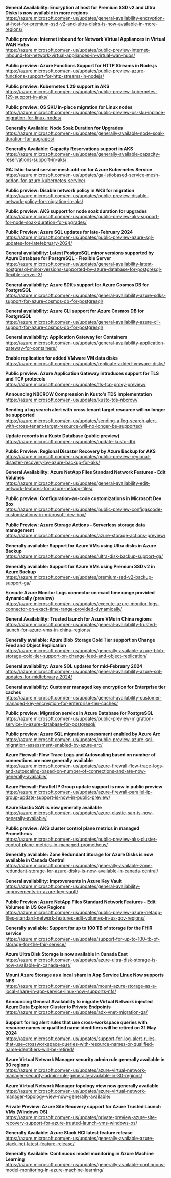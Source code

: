 **General Availability: Encryption at host for Premium SSD v2 and Ultra Disks is now available in more regions**  
https://azure.microsoft.com/en-us/updates/general-availability-encryption-at-host-for-premium-ssd-v2-and-ultra-disks-is-now-available-in-more-regions/

**Public preview: Internet inbound for Network Virtual Appliances in Virtual WAN Hubs**  
https://azure.microsoft.com/en-us/updates/public-preview-internet-inbound-for-network-virtual-appliances-in-virtual-wan-hubs/


**Public preview: Azure Functions Support for HTTP Streams in Node.js**  
https://azure.microsoft.com/en-us/updates/public-preview-azure-functions-support-for-http-streams-in-nodejs/


**Public preview: Kubernetes 1.29 support in AKS**  
https://azure.microsoft.com/en-us/updates/public-preview-kubernetes-129-support-in-aks/


**Public preview: OS SKU in-place migration for Linux nodes**  
https://azure.microsoft.com/en-us/updates/public-preview-os-sku-inplace-migration-for-linux-nodes/


**Generally Available: Node Soak Duration for Upgrades**  
https://azure.microsoft.com/en-us/updates/generally-available-node-soak-duration-for-upgrades/


**Generally Available: Capacity Reservations support in AKS**  
https://azure.microsoft.com/en-us/updates/generally-available-capacity-reservations-support-in-aks/


**GA: Istio-based service mesh add-on for Azure Kubernetes Service**  
https://azure.microsoft.com/en-us/updates/ga-istiobased-service-mesh-addon-for-azure-kubernetes-service/


**Public preview: Disable network policy in AKS for migration**  
https://azure.microsoft.com/en-us/updates/public-preview-disable-network-policy-for-migration-in-aks/


**Public preview: AKS support for node soak duration for upgrades**  
https://azure.microsoft.com/en-us/updates/public-preview-aks-support-for-node-soak-duration-for-upgrades/


**Public Preview: Azure SQL updates for late-February 2024**  
https://azure.microsoft.com/en-us/updates/public-preview-azure-sql-updates-for-latefebruary-2024/


**General availability: Latest PostgreSQL minor versions supported by Azure Database for PostgreSQL - Flexible Server**  
https://azure.microsoft.com/en-us/updates/general-availability-latest-postgresql-minor-versions-supported-by-azure-database-for-postgresql-flexible-server-3/


**General availability: Azure SDKs support for Azure Cosmos DB for PostgreSQL**  
https://azure.microsoft.com/en-us/updates/general-availability-azure-sdks-support-for-azure-cosmos-db-for-postgresql/


**General availability: Azure CLI support for Azure Cosmos DB for PostgreSQL**  
https://azure.microsoft.com/en-us/updates/general-availability-azure-cli-support-for-azure-cosmos-db-for-postgresql/


**General availability: Application Gateway for Containers**  
https://azure.microsoft.com/en-us/updates/general-availability-application-gateway-for-containers/


**Enable replication for added VMware VM data disks**  
https://azure.microsoft.com/en-us/updates/replicate-added-vmware-disks/


**Public preview: Azure Application Gateway introduces support for TLS and TCP protocols**  
https://azure.microsoft.com/en-us/updates/tls-tcp-proxy-preview/


**Announcing NBCROW Compression in Kusto's TDS Implementation**  
https://azure.microsoft.com/en-us/updates/kusto-tds-nbcrow/


**Sending a log search alert with cross tenant target resource will no longer be supported**  
https://azure.microsoft.com/en-us/updates/sending-a-log-search-alert-with-cross-tenant-target-resource-will-no-longer-be-supported/


**Update records in a Kusto Database (public preview)**  
https://azure.microsoft.com/en-us/updates/update-kusto-db/


**Public Preview: Regional Disaster Recovery by Azure Backup for AKS**  
https://azure.microsoft.com/en-us/updates/public-preview-regional-disaster-recovery-by-azure-backup-for-aks/


**General Availability: Azure NetApp Files Standard Network Features - Edit Volumes**  
https://azure.microsoft.com/en-us/updates/general-availability-edit-network-features-for-azure-netapp-files/


**Public preview: Configuration-as-code customizations in Microsoft Dev Box**  
https://azure.microsoft.com/en-us/updates/public-preview-configascode-customizations-in-microsoft-dev-box/


**Public Preview: Azure Storage Actions - Serverless storage data management**  
https://azure.microsoft.com/en-us/updates/azure-storage-actions-preview/


**Generally available: Support for Azure VMs using Ultra disks in Azure Backup**  
https://azure.microsoft.com/en-us/updates/ultra-disk-backup-support-ga/


**Generally available: Support for Azure VMs using Premium SSD v2 in Azure Backup**  
https://azure.microsoft.com/en-us/updates/premium-ssd-v2-backup-support-ga/


**Execute Azure Monitor Logs connector on exact time range provided dynamically (preview)**  
https://azure.microsoft.com/en-us/updates/execute-azure-monitor-logs-connector-on-exact-time-range-provided-dynamically/


**General Availability: Trusted launch for Azure VMs in China regions**  
https://azure.microsoft.com/en-us/updates/general-availability-trusted-launch-for-azure-vms-in-china-regions/


**Generally available: Azure Blob Storage Cold Tier support on Change Feed and Object Replication**  
https://azure.microsoft.com/en-us/updates/generally-available-azure-blob-storage-cold-tier-support-on-change-feed-and-object-replication/


**General availability: Azure SQL updates for mid-February 2024**  
https://azure.microsoft.com/en-us/updates/general-availability-azure-sql-updates-for-midfebruary-2024/


**General availability: Customer managed key encryption for Enterprise tier caches**  
https://azure.microsoft.com/en-us/updates/general-availability-customer-managed-key-encryption-for-enterprise-tier-caches/


**Public preview: Migration service in Azure Database for PostgreSQL**  
https://azure.microsoft.com/en-us/updates/public-preview-migration-service-in-azure-database-for-postgresql/


**Public preview: Azure SQL migration assessment enabled by Azure Arc**  
https://azure.microsoft.com/en-us/updates/public-preview-azure-sql-migration-assessment-enabled-by-azure-arc/


**Azure Firewall: Flow Trace Logs and Autoscaling based on number of connections are now generally available**  
https://azure.microsoft.com/en-us/updates/azure-firewall-flow-trace-logs-and-autoscaling-based-on-number-of-connections-and-are-now-generally-available/


**Azure Firewall: Parallel IP Group update support is now in public preview**  
https://azure.microsoft.com/en-us/updates/azure-firewall-parallel-ip-group-update-support-is-now-in-public-preview/


**Azure Elastic SAN is now generally available**  
https://azure.microsoft.com/en-us/updates/azure-elastic-san-is-now-generally-available/


**Public preview: AKS cluster control plane metrics in managed Prometheus**  
https://azure.microsoft.com/en-us/updates/public-preview-aks-cluster-control-plane-metrics-in-managed-prometheus/


**Generally available: Zone Redundant Storage for Azure Disks is now available in Canada Central**  
https://azure.microsoft.com/en-us/updates/generally-available-zone-redundant-storage-for-azure-disks-is-now-available-in-canada-central/


**General availability: Improvements in Azure Key Vault**  
https://azure.microsoft.com/en-us/updates/general-availability-improvements-in-azure-key-vault/


**Public Preview: Azure NetApp Files Standard Network Features - Edit Volumes in US Gov Regions**  
https://azure.microsoft.com/en-us/updates/public-preview-azure-netapp-files-standard-network-features-edit-volumes-in-us-gov-regions/


**Generally available: Support for up to 100 TB of storage for the FHIR service**  
https://azure.microsoft.com/en-us/updates/support-for-up-to-100-tb-of-storage-for-the-fhir-service/


**Azure Ultra Disk Storage is now available in Canada East**  
https://azure.microsoft.com/en-us/updates/azure-ultra-disk-storage-is-now-available-in-canada-east/


**Mount Azure Storage as a local share in App Service Linux Now supports NFS**  
https://azure.microsoft.com/en-us/updates/mount-azure-storage-as-a-local-share-in-app-service-linux-now-supports-nfs/


**Announcing General Availability to migrate Virtual Network injected Azure Data Explorer Cluster to Private Endpoints**  
https://azure.microsoft.com/en-us/updates/adx-vnet-migration-ga/


**Support for log alert rules that use cross-workspace queries with resource names or qualified name identifiers will be retired on 31 May 2024**  
https://azure.microsoft.com/en-us/updates/support-for-log-alert-rules-that-use-crossworkspace-queries-with-resource-names-or-qualified-name-identifiers-will-be-retired/


**Azure Virtual Network Manager security admin rule generally available in 30 regions**  
https://azure.microsoft.com/en-us/updates/azure-virtual-network-manager-security-admin-rule-generally-available-in-30-regions/


**Azure Virtual Network Manager topology view now generally available**  
https://azure.microsoft.com/en-us/updates/azure-virtual-network-manager-topology-view-now-generally-available/


**Private Preview: Azure Site Recovery support for Azure Trusted Launch VMs (Windows OS)**  
https://azure.microsoft.com/en-us/updates/private-preview-azure-site-recovery-support-for-azure-trusted-launch-vms-windows-os/


**Generally Available: Azure Stack HCI latest feature release**  
https://azure.microsoft.com/en-us/updates/generally-available-azure-stack-hci-latest-feature-release/


**Generally Available: Continuous model monitoring in Azure Machine Learning**  
https://azure.microsoft.com/en-us/updates/generally-available-continuous-model-monitoring-in-azure-machine-learning/


